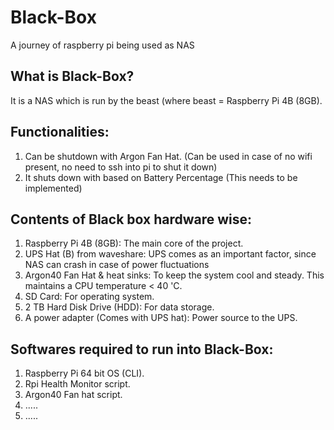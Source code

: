 # Black-Box
A journey of raspberry pi being used as NAS


## What is Black-Box?

It is a NAS which is run by the beast (where beast = Raspberry Pi 4B (8GB).

## Functionalities:

1. Can be shutdown with Argon Fan Hat. (Can be used in case of no wifi present, no need to ssh into pi to shut it down)
2. It shuts down with based on Battery Percentage (This needs to be implemented)

## Contents of Black box hardware wise:

1. Raspberry Pi 4B (8GB): The main core of the project.
2. UPS Hat (B) from waveshare: UPS comes as an important factor, since NAS can crash in case of power fluctuations
3. Argon40 Fan Hat & heat sinks: To keep the system cool and steady. This maintains a CPU temperature < 40 'C. 
4. SD Card: For operating system.
5. 2 TB Hard Disk Drive (HDD): For data storage.
6. A power adapter (Comes with UPS hat): Power source to the UPS.

## Softwares required to run into Black-Box:

1. Raspberry Pi 64 bit OS (CLI).
2. Rpi Health Monitor script.
3. Argon40 Fan hat script.
4. .....
5. .....